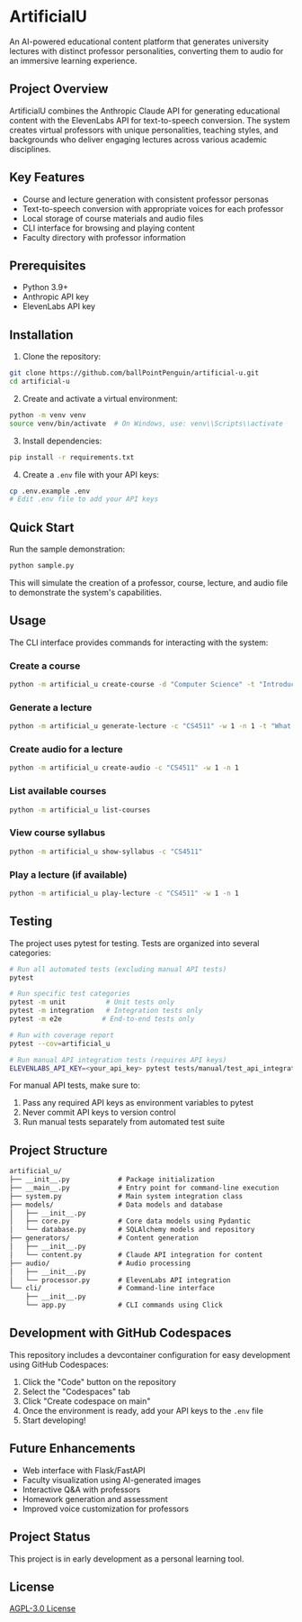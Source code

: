 # ArtificialU

An AI-powered educational content platform that generates university lectures with distinct professor personalities, converting them to audio for an immersive learning experience.

## Project Overview

ArtificialU combines the Anthropic Claude API for generating educational content with the ElevenLabs API for text-to-speech conversion. The system creates virtual professors with unique personalities, teaching styles, and backgrounds who deliver engaging lectures across various academic disciplines.

## Key Features

- Course and lecture generation with consistent professor personas
- Text-to-speech conversion with appropriate voices for each professor
- Local storage of course materials and audio files
- CLI interface for browsing and playing content
- Faculty directory with professor information

## Prerequisites

- Python 3.9+
- Anthropic API key
- ElevenLabs API key

## Installation

1. Clone the repository:

```bash
git clone https://github.com/ballPointPenguin/artificial-u.git
cd artificial-u
```

2. Create and activate a virtual environment:

```bash
python -m venv venv
source venv/bin/activate  # On Windows, use: venv\\Scripts\\activate
```

3. Install dependencies:

```bash
pip install -r requirements.txt
```

4. Create a `.env` file with your API keys:

```bash
cp .env.example .env
# Edit .env file to add your API keys
```

## Quick Start

Run the sample demonstration:

```bash
python sample.py
```

This will simulate the creation of a professor, course, lecture, and audio file to demonstrate the system's capabilities.

## Usage

The CLI interface provides commands for interacting with the system:

### Create a course

```bash
python -m artificial_u create-course -d "Computer Science" -t "Introduction to Artificial Intelligence" -c "CS4511"
```

### Generate a lecture

```bash
python -m artificial_u generate-lecture -c "CS4511" -w 1 -n 1 -t "What is AI? History and Intelligent Agents"
```

### Create audio for a lecture

```bash
python -m artificial_u create-audio -c "CS4511" -w 1 -n 1
```

### List available courses

```bash
python -m artificial_u list-courses
```

### View course syllabus

```bash
python -m artificial_u show-syllabus -c "CS4511"
```

### Play a lecture (if available)

```bash
python -m artificial_u play-lecture -c "CS4511" -w 1 -n 1
```

## Testing

The project uses pytest for testing. Tests are organized into several categories:

```bash
# Run all automated tests (excluding manual API tests)
pytest

# Run specific test categories
pytest -m unit          # Unit tests only
pytest -m integration   # Integration tests only
pytest -m e2e          # End-to-end tests only

# Run with coverage report
pytest --cov=artificial_u

# Run manual API integration tests (requires API keys)
ELEVENLABS_API_KEY=<your_api_key> pytest tests/manual/test_api_integration.py -v
```

For manual API tests, make sure to:

1. Pass any required API keys as environment variables to pytest
2. Never commit API keys to version control
3. Run manual tests separately from automated test suite

## Project Structure

```txt
artificial_u/
├── __init__.py            # Package initialization
├── __main__.py            # Entry point for command-line execution
├── system.py              # Main system integration class
├── models/                # Data models and database
│   ├── __init__.py
│   ├── core.py            # Core data models using Pydantic
│   └── database.py        # SQLAlchemy models and repository
├── generators/            # Content generation
│   ├── __init__.py
│   └── content.py         # Claude API integration for content
├── audio/                 # Audio processing
│   ├── __init__.py
│   └── processor.py       # ElevenLabs API integration
└── cli/                   # Command-line interface
    ├── __init__.py
    └── app.py             # CLI commands using Click
```

## Development with GitHub Codespaces

This repository includes a devcontainer configuration for easy development using GitHub Codespaces:

1. Click the "Code" button on the repository
2. Select the "Codespaces" tab
3. Click "Create codespace on main"
4. Once the environment is ready, add your API keys to the `.env` file
5. Start developing!

## Future Enhancements

- Web interface with Flask/FastAPI
- Faculty visualization using AI-generated images
- Interactive Q&A with professors
- Homework generation and assessment
- Improved voice customization for professors

## Project Status

This project is in early development as a personal learning tool.

## License

[AGPL-3.0 License](LICENSE)
